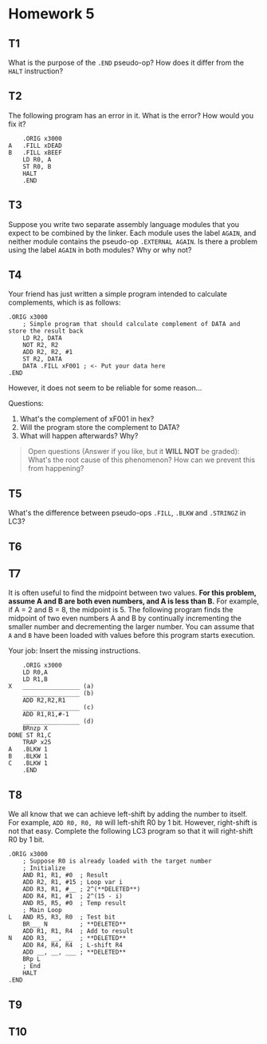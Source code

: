 # Homework 5

## T1

What is the purpose of the `.END` pseudo-op? How does it differ from the `HALT` instruction?

## T2

The following program has an error in it. What is the error? How would you fix it?

```assembly
    .ORIG x3000
A   .FILL xDEAD
B   .FILL xBEEF
    LD R0, A
    ST R0, B
    HALT
    .END
```

## T3

Suppose you write two separate assembly language modules that you expect to be combined by the linker. Each module uses the label `AGAIN`, and neither module contains the pseudo-op `.EXTERNAL AGAIN`. Is there a problem using the label `AGAIN` in both modules? Why or why not?

## T4

Your friend has just written a simple program intended to calculate complements, which is as follows:

```assembly
.ORIG x3000
    ; Simple program that should calculate complement of DATA and store the result back
    LD R2, DATA
    NOT R2, R2
    ADD R2, R2, #1
    ST R2, DATA
    DATA .FILL xF001 ; <- Put your data here
.END
```

However, it does not seem to be reliable for some reason...

Questions:

1. What's the complement of xF001 in hex?
2. Will the program store the complement to DATA?
3. What will happen afterwards? Why?

> Open questions (Answer if you like, but it **WILL NOT** be graded):
> What's the root cause of this phenomenon? How can we prevent this from happening?

## T5

What's the difference between pseudo-ops `.FILL`, `.BLKW` and `.STRINGZ` in LC3?

## T6

## T7

It is often useful to find the midpoint between two values. **For this problem, assume A and B are both even numbers, and A is less than B.** For example, if A = 2 and B = 8, the midpoint is 5. The following program finds the midpoint of two even numbers A and B by continually incrementing the smaller number and decrementing the larger number. You can assume that `A` and `B` have been loaded with values before this program starts execution.

Your job: Insert the missing instructions.

```assembly
    .ORIG x3000
    LD R0,A
    LD R1,B
X   ________________ (a)
    ________________ (b)
    ADD R2,R2,R1
    ________________ (c)
    ADD R1,R1,#-1
    ________________ (d)
    BRnzp X
DONE ST R1,C
    TRAP x25
A   .BLKW 1
B   .BLKW 1
C   .BLKW 1
    .END
```

## T8

We all know that we can achieve left-shift by adding the number to itself. For example, `ADD R0, R0, R0` will left-shift R0 by 1 bit. However, right-shift is not that easy. Complete the following LC3 program so that it will right-shift R0 by 1 bit.

```assembly
.ORIG x3000
    ; Suppose R0 is already loaded with the target number
    ; Initialize
    AND R1, R1, #0  ; Result
    ADD R2, R1, #15 ; Loop var i
    ADD R3, R1, #__ ; 2^(**DELETED**)
    ADD R4, R1, #1  ; 2^(15 - i)
    AND R5, R5, #0  ; Temp result
    ; Main Loop
L   AND R5, R3, R0  ; Test bit
    BR___ N         ; **DELETED**
    ADD R1, R1, R4  ; Add to result
N   ADD R3, __, __  ; **DELETED**
    ADD R4, R4, R4  ; L-shift R4
    ADD __, __, ___ ; **DELETED**
    BRp L
    ; End
    HALT
.END
```

## T9

## T10

